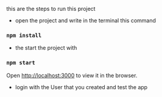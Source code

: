 

this are the steps to run this project 

- open the project and write in the terminal this command
### `npm install`
- the start the project with 
### `npm start`

Open [http://localhost:3000](http://localhost:3000) to view it in the browser.
 
- login with the User that you created and test the app 
